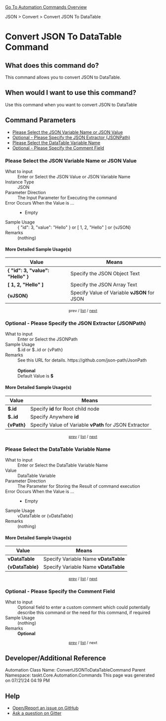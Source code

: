 <!--TITLE: Convert JSON To DataTable Command -->
<!-- SUBTITLE: a command in the JSON group. -->
[Go To Automation Commands Overview](/automation-commands.md)


JSON &gt; Convert &gt; Convert JSON To DataTable


# Convert JSON To DataTable Command


## What does this command do?
This command allows you to convert JSON to DataTable.


## When would I want to use this command?
Use this command when you want to convert JSON to DataTable


<a id="param_list"></a>
## Command Parameters
- [Please Select the JSON Variable Name or JSON Value](#param_0)
- [Optional - Please Specify the JSON Extractor (JSONPath)](#param_1)
- [Please Select the DataTable Variable Name](#param_2)
- [Optional - Please Specify the Comment Field](#param_3)


<a id="param_0"></a>
### Please Select the JSON Variable Name or JSON Value


<dl>
<dt>What to input</dt><dd>Enter or Select the JSON Value or JSON Variable Name</dd>
<dt>Instance Type</dt><dd>JSON</dd>
<dt>Parameter Direction</dt><dd>The Input Parameter for Executing the command</dd>
<dt>Error Occurs When the Value is ...</dt><dd><ul>
<li>Empty</li>
</ul></dd>
<dt>Sample Usage</dt><dd>{ &quot;id&quot;: 3, &quot;value&quot;: &quot;Hello&quot; } or [ 1, 2, &quot;Hello&quot; ] or {vJSON}</dd>
<dt>Remarks</dt><dd>(nothing)</dd>
</dl>




#### More Detailed Sample Usage(s)
| Value | Means |
|---|---|
| <strong>{ &quot;id&quot;: 3, &quot;value&quot;: &quot;Hello&quot; }</strong> | Specify the JSON Object Text |
| <strong>[ 1, 2, &quot;Hello&quot; ]</strong> | Specify the JSON Array Text |
| <strong>{vJSON}</strong> | Specify Value of Variable **vJSON** for JSON |


<div style="font-size: 90%; text-align: center">


prev / [list](#param_list) / [next](#param_1)


</div>


<a id="param_1"></a>
### Optional - Please Specify the JSON Extractor (JSONPath)


<dl>
<dt>What to input</dt><dd>Enter or Select the JSONPath</dd>
<dt>Sample Usage</dt><dd>$.id or $..id or {vPath}</dd>
<dt>Remarks</dt><dd>See this URL for details. https://github.com/json-path/JsonPath<br><br>
<strong>Optional</strong><br>Default Value is <strong>$</strong></dd>
</dl>




#### More Detailed Sample Usage(s)
| Value | Means |
|---|---|
| <strong>$.id</strong> | Specify **id** for Root child node |
| <strong>$..id</strong> | Specify Anywhere **id** |
| <strong>{vPath}</strong> | Specify Value of Variable **vPath** for JSON Extractor |


<div style="font-size: 90%; text-align: center">


[prev](#param_1) / [list](#param_list) / [next](#param_2)


</div>


<a id="param_2"></a>
### Please Select the DataTable Variable Name


<dl>
<dt>What to input</dt><dd>Enter or Select the DataTable Variable Name</dd>
<dt>Value</dt><dd>DataTable Variable</dd>
<dt>Parameter Direction</dt><dd>The Parameter for Storing the Result of command execution</dd>
<dt>Error Occurs When the Value is ...</dt><dd><ul>
<li>Empty</li>
</ul></dd>
<dt>Sample Usage</dt><dd>vDataTable or {vDataTable}</dd>
<dt>Remarks</dt><dd>(nothing)</dd>
</dl>




#### More Detailed Sample Usage(s)
| Value | Means |
|---|---|
| <strong>vDataTable</strong> | Specify Variable Name **vDataTable** |
| <strong>{vDataTable}</strong> | Specify Variable Name **vDataTable** |


<div style="font-size: 90%; text-align: center">


[prev](#param_2) / [list](#param_list) / [next](#param_3)


</div>


<a id="param_3"></a>
### Optional - Please Specify the Comment Field


<dl>
<dt>What to input</dt><dd>Optional field to enter a custom comment which could potentially describe this command or the need for this command, if required</dd>
<dt>Sample Usage</dt><dd>(nothing)</dd>
<dt>Remarks</dt><dd><strong>Optional</strong><br></dd>
</dl>




<div style="font-size: 90%; text-align: center">


[prev](#param_3) / [list](#param_list) / next


</div>


## Developer/Additional Reference
Automation Class Name: ConvertJSONToDataTableCommand
Parent Namespace: taskt.Core.Automation.Commands
This page was generated on 07/21/24 04:19 PM


## Help
- [Open/Report an issue on GitHub](https://github.com/rcktrncn/taskt/issues/new)
- [Ask a question on Gitter](https://gitter.im/taskt-rpa/Lobby)
